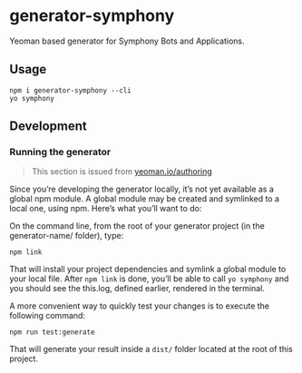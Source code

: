 # generator-symphony
Yeoman based generator for Symphony Bots and Applications.

## Usage

```shell script
npm i generator-symphony --cli
yo symphony
```

## Development

### Running the generator

> This section is issued from [yeoman.io/authoring](https://yeoman.io/authoring/)

Since you’re developing the generator locally, it’s not yet available as a global npm module. 
A global module may be created and symlinked to a local one, using npm. Here’s what you’ll want to do:

On the command line, from the root of your generator project (in the generator-name/ folder), type:
```shell script
npm link
```

That will install your project dependencies and symlink a global module to your local file. 
After `npm link` is done, you’ll be able to call `yo symphony` and you should see the this.log, defined earlier, rendered in the terminal. 

A more convenient way to quickly test your changes is to execute the following command:
```shell script
npm run test:generate
```
That will generate your result inside a `dist/` folder located at the root of this project.